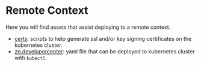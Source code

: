 # Remote Context

Here you will find assets that assist deploying to a remote context.

* [certs](./certs): scripts to help generate ssl and/or key signing certificates on the kubernetes cluster.
* [zn.developercenter](./zn.developercenter): yaml file that can be deployed to kubernetes cluster with `kubectl`.
